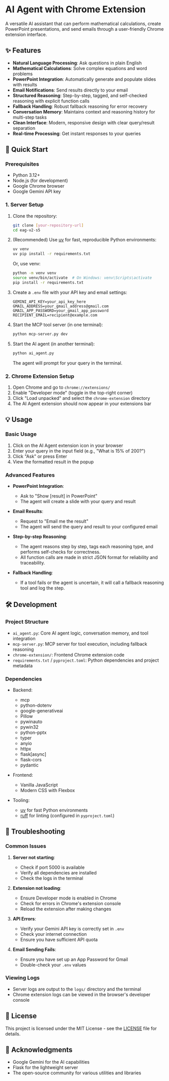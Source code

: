 # AI Agent with Chrome Extension

A versatile AI assistant that can perform mathematical calculations, create PowerPoint presentations, and send emails through a user-friendly Chrome extension interface.

## ✨ Features

- **Natural Language Processing**: Ask questions in plain English
- **Mathematical Calculations**: Solve complex equations and word problems
- **PowerPoint Integration**: Automatically generate and populate slides with results
- **Email Notifications**: Send results directly to your email
- **Structured Reasoning**: Step-by-step, tagged, and self-checked reasoning with explicit function calls
- **Fallback Handling**: Robust fallback reasoning for error recovery
- **Conversation Memory**: Maintains context and reasoning history for multi-step tasks
- **Clean Interface**: Modern, responsive design with clear query/result separation
- **Real-time Processing**: Get instant responses to your queries

## 🚀 Quick Start

### Prerequisites
- Python 3.12+
- Node.js (for development)
- Google Chrome browser
- Google Gemini API key

### 1. Server Setup

1. Clone the repository:
   ```bash
   git clone [your-repository-url]
   cd eag-v2-s5
   ```

2. (Recommended) Use [uv](https://github.com/astral-sh/uv) for fast, reproducible Python environments:
   ```bash
   uv venv
   uv pip install -r requirements.txt
   ```

   Or, use venv:
   ```bash
   python -m venv venv
   source venv/bin/activate  # On Windows: venv\Scripts\activate
   pip install -r requirements.txt
   ```

3. Create a `.env` file with your API key and email settings:
   ```
   GEMINI_API_KEY=your_api_key_here
   GMAIL_ADDRESS=your_gmail_address@gmail.com
   GMAIL_APP_PASSWORD=your_gmail_app_password
   RECIPIENT_EMAIL=recipient@example.com
   ```

4. Start the MCP tool server (in one terminal):
   ```bash
   python mcp-server.py dev
   ```

5. Start the AI agent (in another terminal):
   ```bash
   python ai_agent.py
   ```

   The agent will prompt for your query in the terminal.

### 2. Chrome Extension Setup

1. Open Chrome and go to `chrome://extensions/`
2. Enable "Developer mode" (toggle in the top-right corner)
3. Click "Load unpacked" and select the `chrome-extension` directory
4. The AI Agent extension should now appear in your extensions bar

## 💡 Usage

### Basic Usage
1. Click on the AI Agent extension icon in your browser
2. Enter your query in the input field (e.g., "What is 15% of 200?")
3. Click "Ask" or press Enter
4. View the formatted result in the popup

### Advanced Features
- **PowerPoint Integration**: 
  - Ask to "Show [result] in PowerPoint"
  - The agent will create a slide with your query and result

- **Email Results**:
  - Request to "Email me the result"
  - The agent will send the query and result to your configured email

- **Step-by-step Reasoning**:
  - The agent reasons step by step, tags each reasoning type, and performs self-checks for correctness.
  - All function calls are made in strict JSON format for reliability and traceability.

- **Fallback Handling**:
  - If a tool fails or the agent is uncertain, it will call a fallback reasoning tool and log the step.

## 🛠 Development

### Project Structure
- `ai_agent.py`: Core AI agent logic, conversation memory, and tool integration
- `mcp-server.py`: MCP server for tool execution, including fallback reasoning
- `chrome-extension/`: Frontend Chrome extension code
- `requirements.txt` / `pyproject.toml`: Python dependencies and project metadata

### Dependencies
- Backend:
  - mcp
  - python-dotenv
  - google-generativeai
  - Pillow
  - pywinauto
  - pywin32
  - python-pptx
  - typer
  - anyio
  - httpx
  - flask[async]
  - flask-cors
  - pydantic

- Frontend:
  - Vanilla JavaScript
  - Modern CSS with Flexbox

- Tooling:
  - [uv](https://github.com/astral-sh/uv) for fast Python environments
  - [ruff](https://github.com/astral-sh/ruff) for linting (configured in `pyproject.toml`)

## 🐛 Troubleshooting

### Common Issues
1. **Server not starting**:
   - Check if port 5000 is available
   - Verify all dependencies are installed
   - Check the logs in the terminal

2. **Extension not loading**:
   - Ensure Developer mode is enabled in Chrome
   - Check for errors in Chrome's extension console
   - Reload the extension after making changes

3. **API Errors**:
   - Verify your Gemini API key is correctly set in `.env`
   - Check your internet connection
   - Ensure you have sufficient API quota

4. **Email Sending Fails**:
   - Ensure you have set up an App Password for Gmail
   - Double-check your `.env` values

### Viewing Logs
- Server logs are output to the `logs/` directory and the terminal
- Chrome extension logs can be viewed in the browser's developer console

## 📝 License

This project is licensed under the MIT License - see the [LICENSE](LICENSE) file for details.

## 🙏 Acknowledgments

- Google Gemini for the AI capabilities
- Flask for the lightweight server
- The open-source community for various utilities and libraries
